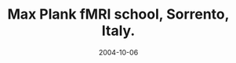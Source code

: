 ---
title: "Max Plank fMRI school, Sorrento, Italy."
project_id: 
date: 2004-10-06
conference_id: ""
presenters:
   - peter_bandettini
summary: "<p>Max Plank fMRI school, Sorrento, Italy.</p>"
file: /assets/presentations/T196.pdf
filename: T196.pdf
layout: presentation
---